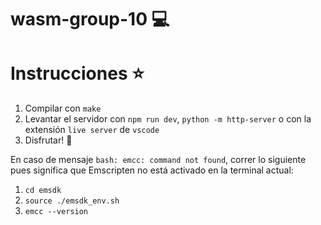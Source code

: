 # wasm-group-10 :computer:

# Instrucciones :star:

1. Compilar con `make`
2. Levantar el servidor con `npm run dev`, `python -m http-server` o con la extensión `live server` de `vscode`
3. Disfrutar! :sparkling_heart:


En caso de mensaje `bash: emcc: command not found`, correr lo siguiente pues significa que Emscripten no está activado en la terminal actual:
1) `cd emsdk`
2) `source ./emsdk_env.sh`
3) `emcc --version`


